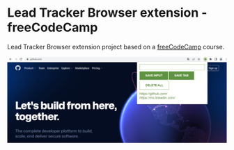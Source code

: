 # Lead Tracker Browser extension - freeCodeCamp
Lead Tracker Browser extension project based on a [freeCodeCamp](https://www.youtube.com/watch?v=jS4aFq5-91M) course.

![Lead Tracker](BrowserExtension.png)
